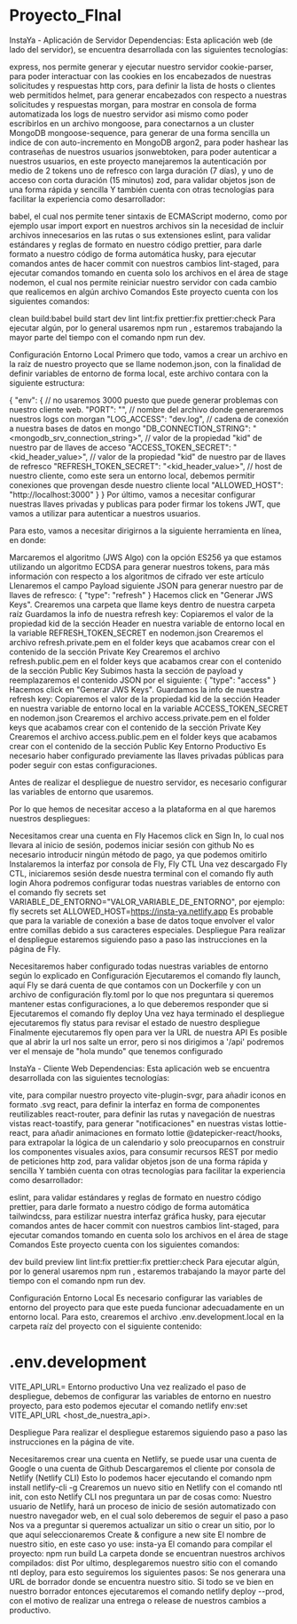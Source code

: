 # Proyecto_FInal

InstaYa - Aplicación de Servidor
Dependencias:
Esta aplicación web (de lado del servidor), se encuentra desarrollada con las siguientes tecnologías:

express, nos permite generar y ejecutar nuestro servidor
cookie-parser, para poder interactuar con las cookies en los encabezados de nuestras solicitudes y respuestas http
cors, para definir la lista de hosts o clientes web permitidos
helmet, para generar encabezados con respecto a nuestras solicitudes y respuestas
morgan, para mostrar en consola de forma automatizada los logs de nuestro servidor asi mismo como poder escribirlos en un archivo
mongoose, para conectarnos a un cluster MongoDB
mongoose-sequence, para generar de una forma sencilla un indice de con auto-incremento en MongoDB
argon2, para poder hashear las contraseñas de nuestros usuarios
jsonwebtoken, para poder autenticar a nuestros usuarios, en este proyecto manejaremos la autenticación por medio de 2 tokens uno de refresco con larga duración (7 días), y uno de acceso con corta duración (15 minutos)
zod, para validar objetos json de una forma rápida y sencilla
Y también cuenta con otras tecnologías para facilitar la experiencia como desarrollador:

babel, el cual nos permite tener sintaxis de ECMAScript moderno, como por ejemplo usar import export en nuestros archivos sin la necesidad de incluir archivos innecesarios en las rutas o sus extensiones
eslint, para validar estándares y reglas de formato en nuestro código
prettier, para darle formato a nuestro código de forma automática
husky, para ejecutar comandos antes de hacer commit con nuestros cambios
lint-staged, para ejecutar comandos tomando en cuenta solo los archivos en el área de stage
nodemon, el cual nos permite reiniciar nuestro servidor con cada cambio que realicemos en algún archivo
Comandos
Este proyecto cuenta con los siguientes comandos:

clean
build:babel
build
start
dev
lint
lint:fix
prettier:fix
prettier:check
Para ejecutar algún, por lo general usaremos npm run <comando>, estaremos trabajando la mayor parte del tiempo con el comando npm run dev.

Configuración
Entorno Local
Primero que todo, vamos a crear un archivo en la raíz de nuestro proyecto que se llame nodemon.json, con la finalidad de definir variables de entorno de forma local, este archivo contara con la siguiente estructura:

{
	"env": {
		// no usaremos 3000 puesto que puede generar problemas con nuestro cliente web.
		"PORT": "<puerto del servidor>",
		// nombre del archivo donde generaremos nuestros logs con morgan
		"LOG_ACCESS": "dev.log",
		// cadena de conexión a nuestra bases de datos en mongo
		"DB_CONNECTION_STRING": "<mongodb_srv_connection_string>",
		// valor de la propiedad "kid" de nuestro par de llaves de acceso
		"ACCESS_TOKEN_SECRET": "<kid_header_value>",
		// valor de la propiedad "kid" de nuestro par de llaves de refresco
		"REFRESH_TOKEN_SECRET": "<kid_header_value>",
		// host de nuestro cliente, como este sera un entorno local, debemos permitir conexiones que provengan desde nuestro cliente local
		"ALLOWED_HOST": "http://localhost:3000"
	}
}
Por último, vamos a necesitar configurar nuestras llaves privadas y publicas para poder firmar los tokens JWT, que vamos a utilizar para autenticar a nuestros usuarios.

Para esto, vamos a necesitar dirigirnos a la siguiente herramienta en línea, en donde:

Marcaremos el algoritmo (JWS Algo) con la opción ES256 ya que estamos utilizando un algoritmo ECDSA para generar nuestros tokens, para más información con respecto a los algoritmos de cifrado ver este artículo
Llenaremos el campo Payload siguiente JSON para generar nuestro par de llaves de refresco:
{
	"type": "refresh"
}
Hacemos click en "Generar JWS Keys".
Crearemos una carpeta que llame keys dentro de nuestra carpeta raíz
Guardamos la info de nuestra refresh key:
Copiaremos el valor de la propiedad kid de la sección Header en nuestra variable de entorno local en la variable REFRESH_TOKEN_SECRET en nodemon.json
Crearemos el archivo refresh.private.pem en el folder keys que acabamos crear con el contenido de la sección Private Key
Crearemos el archivo refresh.public.pem en el folder keys que acabamos crear con el contenido de la sección Public Key
Subimos hasta la sección de payload y reemplazaremos el contenido JSON por el siguiente:
{
	"type": "access"
}
Hacemos click en "Generar JWS Keys".
Guardamos la info de nuestra refresh key:
Copiaremos el valor de la propiedad kid de la sección Header en nuestra variable de entorno local en la variable ACCESS_TOKEN_SECRET en nodemon.json
Crearemos el archivo access.private.pem en el folder keys que acabamos crear con el contenido de la sección Private Key
Crearemos el archivo access.public.pem en el folder keys que acabamos crear con el contenido de la sección Public Key
Entorno Productivo
Es necesario haber configurado previamente las llaves privadas públicas para poder seguir con estas configuraciones.

Antes de realizar el despliegue de nuestro servidor, es necesario configurar las variables de entorno que usaremos.

Por lo que hemos de necesitar acceso a la plataforma en al que haremos nuestros despliegues:

Necesitamos crear una cuenta en Fly
Hacemos click en Sign In, lo cual nos llevara al inicio de sesión, podemos iniciar sesión con github
No es necesario introducir ningún método de pago, ya que podemos omitirlo
Instalaremos la interfaz por consola de Fly, Fly CTL
Una vez descargado Fly CTL, iniciaremos sesión desde nuestra terminal con el comando fly auth login
Ahora podremos configurar todas nuestras variables de entorno con el comando fly secrets set VARIABLE_DE_ENTORNO="VALOR_VARIABLE_DE_ENTORNO", por ejemplo: fly secrets set ALLOWED_HOST=https://insta-ya.netlify.app
Es probable que para la variable de conexión a base de datos toque envolver el valor entre comillas debido a sus caracteres especiales.
Despliegue
Para realizar el despliegue estaremos siguiendo paso a paso las instrucciones en la página de Fly.

Necesitaremos haber configurado todas nuestras variables de entorno según lo explicado en Configuración
Ejecutaremos el comando fly launch, aquí Fly se dará cuenta de que contamos con un Dockerfile y con un archivo de configuración fly.toml por lo que nos preguntara si queremos mantener estas configuraciones, a lo que deberemos responder que si
Ejecutaremos el comando fly deploy
Una vez haya terminado el despliegue ejecutaremos fly status para revisar el estado de nuestro despliegue
Finalmente ejecutaremos fly open para ver la URL de nuestra API
Es posible que al abrir la url nos salte un error, pero si nos dirigimos a '/api' podremos ver el mensaje de "hola mundo" que tenemos configurado

InstaYa - Cliente Web
Dependencias:
Esta aplicación web se encuentra desarrollada con las siguientes tecnologías:

vite, para compilar nuestro proyecto
vite-plugin-svgr, para añadir iconos en formato .svg
react, para definir la interfaz en forma de componentes reutilizables
react-router, para definir las rutas y navegación de nuestras vistas
react-toastify, para generar "notificaciones" en nuestras vistas
lottie-react, para añadir animaciones en formato lottie
@datepicker-react/hooks, para extrapolar la lógica de un calendario y solo preocuparnos en construir los componentes visuales
axios, para consumir recursos REST por medio de peticiones http
zod, para validar objetos json de una forma rápida y sencilla
Y también cuenta con otras tecnologías para facilitar la experiencia como desarrollador:

eslint, para validar estándares y reglas de formato en nuestro código
prettier, para darle formato a nuestro código de forma automática
tailwindcss, para estilizar nuestra interfaz gráfica
husky, para ejecutar comandos antes de hacer commit con nuestros cambios
lint-staged, para ejecutar comandos tomando en cuenta solo los archivos en el área de stage
Comandos
Este proyecto cuenta con los siguientes comandos:

dev
build
preview
lint
lint:fix
prettier:fix
prettier:check
Para ejecutar algún, por lo general usaremos npm run <comando>, estaremos trabajando la mayor parte del tiempo con el comando npm run dev.

Configuración
Entorno Local
Es necesario configurar las variables de entorno del proyecto para que este pueda funcionar adecuadamente en un entorno local. Para esto, crearemos el archivo .env.development.local en la carpeta raíz del proyecto con el siguiente contenido:

# .env.development

VITE_API_URL=<Url a nuestra API>
Entorno productivo
Una vez realizado el paso de despliegue, debemos de configurar las variables de entorno en nuestro proyecto, para esto podemos ejecutar el comando netlify env:set VITE_API_URL <host_de_nuestra_api>.

Despliegue
Para realizar el despliegue estaremos siguiendo paso a paso las instrucciones en la página de vite.

Necesitaremos crear una cuenta en Netlify, se puede usar una cuenta de Google o una cuenta de Github
Descargaremos el cliente por consola de Netlify (Netlify CLI)
Esto lo podemos hacer ejecutando el comando npm install netlify-cli -g
Crearemos un nuevo sitio en Netlify con el comando ntl init, con esto Netlify CLI nos preguntara un par de cosas como:
Nuestro usuario de Netlify, hará un proceso de inicio de sesión automatizado con nuestro navegador web, en el cual solo deberemos de seguir el paso a paso
Nos va a preguntar si queremos actualizar un sitio o crear un sitio, por lo que aquí seleccionaremos Create & configure a new site
El nombre de nuestro sitio, en este caso yo use: insta-ya
El comando para compilar el proyecto: npm run build
La carpeta donde se encuentran nuestros archivos compilados: dist
Por ultimo, desplegaremos nuestro sitio con el comando ntl deploy, para esto seguiremos los siguientes pasos:
Se nos generara una URL de borrador donde se encuentra nuestro sitio.
Si todo se ve bien en nuestro borrador entonces ejecutaremos el comando netlify deploy --prod, con el motivo de realizar una entrega o release de nuestros cambios a productivo.
